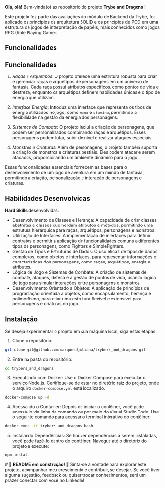 
**Olá, olá!** Bem-vinda(o) ao repositório do projeto **Trybe and Dragons** !

Este projeto fez parte das avaliações do módulo de Backend da Trybe, foi aplicado os princípios da arquitetura SOLID e os princípios de POO em uma estrutura de jogos de interpretação de papéis, mais conhecidos como jogos RPG (Role Playing Game).

## Funcionalidades

## Funcionalidades

1. *Raças e Arquétipos*: O projeto oferece uma estrutura robusta para criar e gerenciar raças e arquétipos de personagens em um universo de fantasia. Cada raça possui atributos específicos, como pontos de vida e destreza, enquanto os arquétipos definem habilidades únicas e o tipo de energia que utilizam.

2. *Interface Energia*: Introduz uma interface que representa os tipos de energia utilizados no jogo, como `mana` e `stamina`, permitindo a flexibilidade na gestão da energia dos personagens.

3. *Sistemas de Combate*: O projeto inclui a criação de personagens, que podem ser personalizados combinando raças e arquétipos. Esses personagens podem lutar, subir de nível e realizar ataques especiais.

4. *Monstros e Criaturas*: Além de personagens, o projeto também suporta a criação de monstros e criaturas bestiais. Eles podem atacar e serem atacados, proporcionando um ambiente dinâmico para o jogo.

Essas funcionalidades essenciais fornecem as bases para o desenvolvimento de um jogo de aventura em um mundo de fantasia, permitindo a criação, personalização e interação de personagens e criaturas.



## Habilidades Desenvolvidas

**Hard Skills** desenvolvidas:

- Desenvolvimento de Classes e Herança: A capacidade de criar classes abstratas e classes que herdam atributos e métodos, permitindo uma estrutura hierárquica para raças, arquétipos, personagens e monstros.
- Utilização de Interfaces: A implementação de interfaces para definir contratos e permitir a aplicação de funcionalidades comuns a diferentes tipos de personagens, como Fighters e SimpleFighters.
- Gestão de Tipos e Estruturas de Dados: O uso eficaz de tipos de dados complexos, como objetos e interfaces, para representar informações e características dos personagens, como raças, arquétipos, energia e atributos.
- Lógica de Jogo e Sistemas de Combate: A criação de sistemas de combate, ataques, defesa e a gestão de pontos de vida, usando lógica de jogo para simular interações entre personagens e monstros.
- Desenvolvimento Orientado a Objetos: A aplicação de princípios de programação orientada a objetos, como encapsulamento, herança e polimorfismo, para criar uma estrutura flexível e extensível para personagens e criaturas no jogo.


## Instalação
Se deseja experimentar o projeto em sua máquina local, siga estas etapas:

1. Clone o repositório:
```sh
git clone git@github.com:marquesdjuliana/trybers_and_dragons.git
```
2. Entre na pasta do repositório:
```sh
cd trybers_and_dragons 
```
3. Executando com Docker:
Use o Docker Compose para executar o serviço Node.js. Certifique-se de estar no diretório raiz do projeto, onde o arquivo `docker-compose.yml` está localizado.
```sh
docker-compose up -d
```
4. Acessando o Container:
Depois de iniciar o contêiner, você pode acessá-lo via linha de comando ou por meio do Visual Studio Code. Use o seguinte comando para acessar o terminal interativo do contêiner:
```sh
docker exec -it trybers_and_dragons bash
```
5. Instalando Dependências:
Se houver dependências a serem instaladas, você pode fazê-lo dentro do contêiner. Navegue até o diretório do projeto e execute:
```sh
npm install
```


**# :construction: README em construção! :construction:**
Sinta-se à vontade para explorar este projeto, acompanhar meu crescimento e contribuir, se desejar. Se você tiver alguma sugestão, feedback ou quiser trocar conhecimentos, será um prazer conectar com você no LinkedIn!


